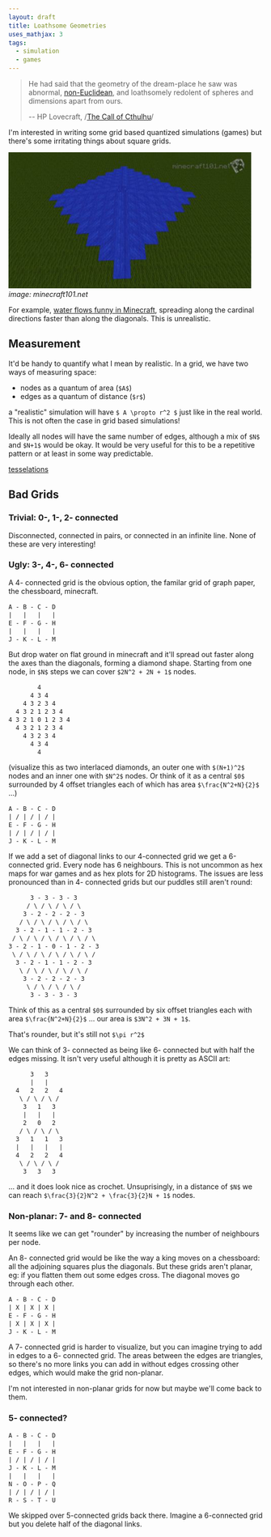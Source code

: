 ```yaml
---
layout: draft
title: Loathsome Geometries
uses_mathjax: 3
tags:
  - simulation
  - games
---
```


> He had said that the geometry of the dream-place he saw
> was abnormal, [non-Euclidean](https://en.wikipedia.org/wiki/Non-Euclidean_geometry), and loathsomely redolent of
> spheres and dimensions apart from ours.
>
> -- HP Lovecraft, /[The Call of Cthulhu](https://www.hplovecraft.com/writings/texts/fiction/cc.aspx)/

I'm interested in writing some grid based quantized simulations 
(games)
but there's some irritating things about square grids.

![image: minecraft101.net](img/water-funny.jpg)
*image: minecraft101.net*

For example, [water flows funny in Minecraft](https://www.minecraft101.net/t/water-handling.html), spreading along the cardinal directions
faster than along the diagonals.  This is unrealistic.

## Measurement

It'd be handy to quantify what I mean by realistic.
In a grid, we have two ways of measuring space:

* nodes as a quantum of area (`$A$`)
* edges as a quantum of distance (`$r$`)

a "realistic" simulation will have `$ A \propto r^2 $` just like in the real 
world. This is not often the case in grid based simulations!

Ideally all nodes will have the same number of edges, although a mix 
of `$N$` and `$N+1$` would be okay.  It would be very useful for this
to be a repetitive pattern or at least in some way predictable.

[tesselations](https://en.wikipedia.org/wiki/Tessellation)

## Bad Grids

### Trivial: 0-, 1-, 2- connected

Disconnected, connected in pairs, or connected in an infinite line.
None of these are very interesting!

### Ugly: 3-, 4-, 6- connected

A 4- connected grid is the obvious option, the familar grid of graph paper,
the chessboard, minecraft.

```
A - B - C - D
|   |   |   |
E - F - G - H
|   |   |   |
J - K - L - M
```

But drop water on flat ground in minecraft and it'll spread out faster along
the axes than the diagonals, forming a diamond shape.  Starting from one node,
in `$N$` steps we can cover `$2N^2 + 2N + 1$` nodes.

```
        4
      4 3 4
    4 3 2 3 4
  4 3 2 1 2 3 4
4 3 2 1 0 1 2 3 4
  4 3 2 1 2 3 4
    4 3 2 3 4
      4 3 4
        4

```
(visualize this as two interlaced diamonds, an outer one with `$(N+1)^2$` nodes
and an inner one with `$N^2$` nodes.  Or think of it as a central `$0$` 
surrounded by 4 offset triangles each of which has area `$\frac{N^2+N}{2}$` ...)

```
A - B - C - D
| / | / | / |
E - F - G - H
| / | / | / |
J - K - L - M
```
If we add a set of diagonal links to our 4-connected grid we get a 6-connected
grid.  Every node has 6 neighbours.  This is not uncommon as hex maps for war
games and as hex plots for 2D histograms.  The issues are less pronounced than in
4- connected grids but our puddles still aren't round:


```
      3 - 3 - 3 - 3
     / \ / \ / \ / \
    3 - 2 - 2 - 2 - 3
   / \ / \ / \ / \ / \
  3 - 2 - 1 - 1 - 2 - 3
 / \ / \ / \ / \ / \ / \
3 - 2 - 1 - 0 - 1 - 2 - 3
 \ / \ / \ / \ / \ / \ / 
  3 - 2 - 1 - 1 - 2 - 3
   \ / \ / \ / \ / \ /
    3 - 2 - 2 - 2 - 3
     \ / \ / \ / \ /
      3 - 3 - 3 - 3
```

Think of this as a central `$0$` surrounded by six offset triangles each
with area `$\frac{N^2+N}{2}$` ... our area is 
`$3N^2 + 3N + 1$`.  

That's rounder, but it's still not `$\pi r^2$`

We can think of 3- connected as being like 6- connected but with half the edges
missing.  It isn't very useful although it is pretty as ASCII art:

```
      3   3
      |   |
  4   2   2   4
   \ / \ / \ /
    3   1   3
    |   |   |
    2   0   2 
   / \ / \ / \
  3   1   1   3
  |   |   |   |
  4   2   2   4
   \ / \ / \ /
    3   3   3

```

... and it does look nice as crochet.  Unsuprisingly, in a distance of `$N$` we
can reach `$\frac{3}{2}N^2 + \frac{3}{2}N + 1$` nodes.

### Non-planar: 7- and 8- connected

It seems like we can get "rounder" by increasing the number of neighbours per
node.

An 8- connected grid would be like the way a king moves on a chessboard:
all the adjoining squares plus the diagonals.  But these grids aren't planar,
eg: if you flatten them out some edges cross.  The diagonal moves go through
each other.

```
A - B - C - D
| X | X | X |
E - F - G - H
| X | X | X |
J - K - L - M
```

A 7- connected grid is harder to visualize, but you can imagine trying to add in 
edges to a 6- connected grid.  The areas between the edges are triangles, so
there's no more links you can add in without edges crossing other edges, which 
would make the grid non-planar.

I'm not interested in non-planar grids for now but maybe we'll come back to them.

### 5- connected?

```
A - B - C - D
|   |   |   |
E - F - G - H
| / | / | / |
J - K - L - M
|   |   |   |
N - O - P - Q
| / | / | / |
R - S - T - U
```

We skipped over 5-connected grids back there.  Imagine a 
6-connected grid but you delete half of the diagonal links.

